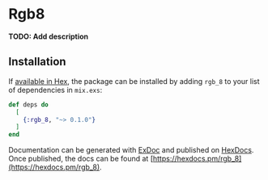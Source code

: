 # Rgb8

**TODO: Add description**

## Installation

If [available in Hex](https://hex.pm/docs/publish), the package can be installed
by adding `rgb_8` to your list of dependencies in `mix.exs`:

```elixir
def deps do
  [
    {:rgb_8, "~> 0.1.0"}
  ]
end
```

Documentation can be generated with [ExDoc](https://github.com/elixir-lang/ex_doc)
and published on [HexDocs](https://hexdocs.pm). Once published, the docs can
be found at [https://hexdocs.pm/rgb_8](https://hexdocs.pm/rgb_8).

